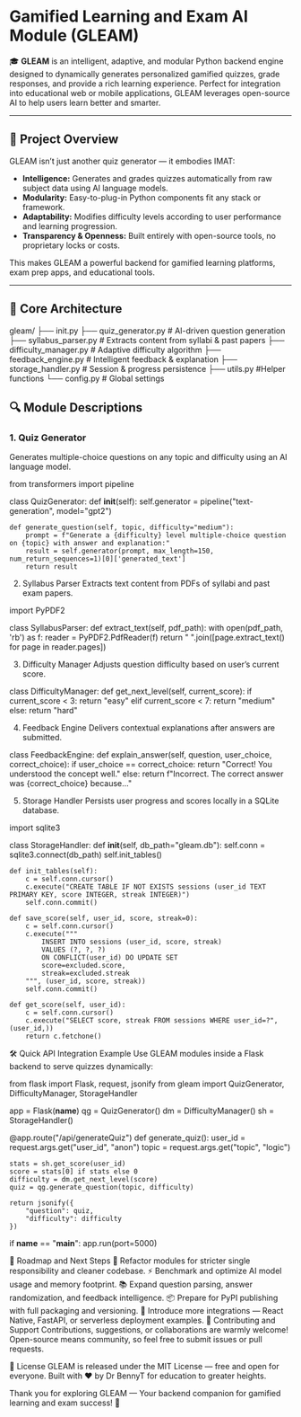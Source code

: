 # Gamified Learning and Exam AI Module (GLEAM)

🎓 **GLEAM** is an intelligent, adaptive, and modular Python backend engine designed to dynamically generates personalized gamified quizzes, grade responses, and provide a rich learning experience. Perfect for integration into educational web or mobile applications, GLEAM leverages open-source AI to help users learn better and smarter.

---

## 🌟 Project Overview

GLEAM isn’t just another quiz generator — it embodies IMAT:

- **Intelligence:** Generates and grades quizzes automatically from raw subject data using AI language models.
- **Modularity:** Easy-to-plug-in Python components fit any stack or framework.
- **Adaptability:** Modifies difficulty levels according to user performance and learning progression.
- **Transparency & Openness:** Built entirely with open-source tools, no proprietary locks or costs.

This makes GLEAM a powerful backend for gamified learning platforms, exam prep apps, and educational tools.

---

## 🧩 Core Architecture

gleam/ 
├── init.py
├── quiz_generator.py # AI-driven question generation
├── syllabus_parser.py # Extracts content from syllabi & past papers ├── difficulty_manager.py # Adaptive difficulty algorithm
├── feedback_engine.py # Intelligent feedback & explanation
├── storage_handler.py # Session & progress persistence 
├── utils.py #Helper functions 
└── config.py # Global settings

## 🔍 Module Descriptions

### 1. Quiz Generator

Generates multiple-choice questions on any topic and difficulty using an AI language model.

from transformers import pipeline

class QuizGenerator:
    def __init__(self):
        self.generator = pipeline("text-generation", model="gpt2")

    def generate_question(self, topic, difficulty="medium"):
        prompt = f"Generate a {difficulty} level multiple-choice question on {topic} with answer and explanation:"
        result = self.generator(prompt, max_length=150, num_return_sequences=1)[0]['generated_text']
        return result

2. Syllabus Parser
Extracts text content from PDFs of syllabi and past exam papers.

import PyPDF2

class SyllabusParser:
    def extract_text(self, pdf_path):
        with open(pdf_path, 'rb') as f:
            reader = PyPDF2.PdfReader(f)
            return " ".join([page.extract_text() for page in reader.pages])

3. Difficulty Manager
Adjusts question difficulty based on user’s current score.

class DifficultyManager:
    def get_next_level(self, current_score):
        if current_score < 3:
            return "easy"
        elif current_score < 7:
            return "medium"
        else:
            return "hard"

4. Feedback Engine
Delivers contextual explanations after answers are submitted.

class FeedbackEngine:
    def explain_answer(self, question, user_choice, correct_choice):
        if user_choice == correct_choice:
            return "Correct! You understood the concept well."
        else:
            return f"Incorrect. The correct answer was {correct_choice} because..."

5. Storage Handler
Persists user progress and scores locally in a SQLite database.

import sqlite3

class StorageHandler:
    def __init__(self, db_path="gleam.db"):
        self.conn = sqlite3.connect(db_path)
        self.init_tables()

    def init_tables(self):
        c = self.conn.cursor()
        c.execute("CREATE TABLE IF NOT EXISTS sessions (user_id TEXT PRIMARY KEY, score INTEGER, streak INTEGER)")
        self.conn.commit()

    def save_score(self, user_id, score, streak=0):
        c = self.conn.cursor()
        c.execute("""
            INSERT INTO sessions (user_id, score, streak) 
            VALUES (?, ?, ?)
            ON CONFLICT(user_id) DO UPDATE SET
            score=excluded.score,
            streak=excluded.streak
        """, (user_id, score, streak))
        self.conn.commit()

    def get_score(self, user_id):
        c = self.conn.cursor()
        c.execute("SELECT score, streak FROM sessions WHERE user_id=?", (user_id,))
        return c.fetchone()

🛠️ Quick API Integration Example
Use GLEAM modules inside a Flask backend to serve quizzes dynamically:

from flask import Flask, request, jsonify
from gleam import QuizGenerator, DifficultyManager, StorageHandler

app = Flask(__name__)
qg = QuizGenerator()
dm = DifficultyManager()
sh = StorageHandler()

@app.route("/api/generateQuiz")
def generate_quiz():
    user_id = request.args.get("user_id", "anon")
    topic = request.args.get("topic", "logic")

    stats = sh.get_score(user_id)
    score = stats[0] if stats else 0
    difficulty = dm.get_next_level(score)
    quiz = qg.generate_question(topic, difficulty)

    return jsonify({
        "question": quiz,
        "difficulty": difficulty
    })

if __name__ == "__main__":
    app.run(port=5000)


🌱 Roadmap and Next Steps
🧹 Refactor modules for stricter single responsibility and cleaner codebase.
⚡ Benchmark and optimize AI model usage and memory footprint.
📚 Expand question parsing, answer randomization, and feedback intelligence.
📦 Prepare for PyPI publishing with full packaging and versioning.
🔗 Introduce more integrations — React Native, FastAPI, or serverless deployment examples.
🤝 Contributing and Support
Contributions, suggestions, or collaborations are warmly welcome!
Open-source means community, so feel free to submit issues or pull requests.

📜 License
GLEAM is released under the MIT License — free and open for everyone.
Built with ❤️ by Dr BennyT for education to greater heights.

Thank you for exploring GLEAM — Your backend companion for gamified learning and exam success! 🎉
